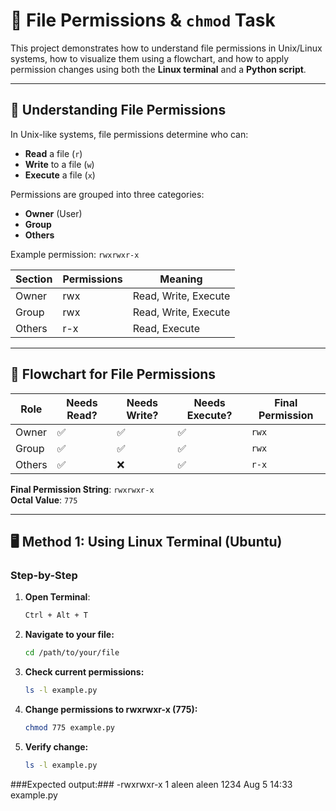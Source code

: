 # 🔐 File Permissions & `chmod` Task

This project demonstrates how to understand file permissions in Unix/Linux systems, how to visualize them using a flowchart, and how to apply permission changes using both the **Linux terminal** and a **Python script**.

---

## 📘 Understanding File Permissions

In Unix-like systems, file permissions determine who can:
- **Read** a file (`r`)
- **Write** to a file (`w`)
- **Execute** a file (`x`)

Permissions are grouped into three categories:
- **Owner** (User)
- **Group**
- **Others**

Example permission: `rwxrwxr-x`

| Section | Permissions | Meaning              |
|---------|-------------|----------------------|
| Owner   | rwx         | Read, Write, Execute |
| Group   | rwx         | Read, Write, Execute |
| Others  | r-x         | Read, Execute        |

---

## 🔄 Flowchart for File Permissions

| Role     | Needs Read? | Needs Write? | Needs Execute? | Final Permission |
|----------|-------------|--------------|----------------|------------------|
| Owner    | ✅          | ✅           | ✅             | `rwx`            |
| Group    | ✅          | ✅           | ✅             | `rwx`            |
| Others   | ✅          | ❌           | ✅             | `r-x`            |

**Final Permission String**: `rwxrwxr-x`  
**Octal Value**: `775`

---
## 🖥️ Method 1: Using Linux Terminal (Ubuntu)

### Step-by-Step

1. **Open Terminal**:
   ```bash
   Ctrl + Alt + T
   ```
2. **Navigate to your file:**
   ```bash
   cd /path/to/your/file
   ```
3. **Check current permissions:**
   ```bash
   ls -l example.py
   ```
4. **Change permissions to rwxrwxr-x (775):**
   ```bash
   chmod 775 example.py
   ```
5. **Verify change:**
   ```bash
   ls -l example.py
   ```
###Expected output:###
-rwxrwxr-x 1 aleen aleen 1234 Aug 5 14:33 example.py
